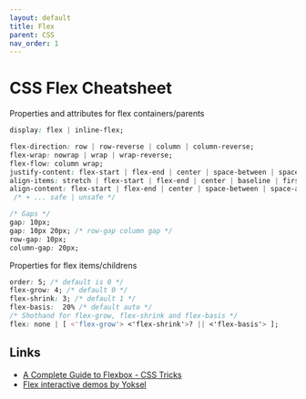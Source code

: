 ```yaml
---
layout: default
title: Flex
parent: CSS
nav_order: 1
---
```


# CSS Flex Cheatsheet

Properties and attributes for flex containers/parents

```css
display: flex | inline-flex;

flex-direction: row | row-reverse | column | column-reverse;
flex-wrap: nowrap | wrap | wrap-reverse;
flex-flow: column wrap;
justify-content: flex-start | flex-end | center | space-between | space-around | space-evenly | start | end | left | right; /* ... + safe | unsafe; */
align-items: stretch | flex-start | flex-end | center | baseline | first baseline | last baseline | start | end | self-start | self-end; /* + ... safe | unsafe */
align-content: flex-start | flex-end | center | space-between | space-around | space-evenly | stretch | start | end | baseline | first baseline | last baseline;
 /* + ... safe | unsafe */

/* Gaps */
gap: 10px;
gap: 10px 20px; /* row-gap column gap */
row-gap: 10px;
column-gap: 20px;
```

Properties for flex items/childrens

```css
order: 5; /* default is 0 */
flex-grow: 4; /* default 0 */
flex-shrink: 3; /* default 1 */
flex-basis:  20% /* default auto */
/* Shothand for flex-grow, flex-shrink and flex-basis */
flex: none | [ <'flex-grow'> <'flex-shrink'>? || <'flex-basis'> ];
```

## Links

- [A Complete Guide to Flexbox - CSS Tricks](https://css-tricks.com/snippets/css/a-guide-to-flexbox/)
- [Flex interactive demos by Yoksel](https://yoksel.github.io/flex-cheatsheet/)
